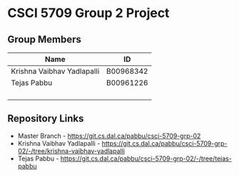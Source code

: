 # CSCI 5709 Group 2 Project

## Group Members

| Name                       | ID        |
| -------------------------- | --------- |
| Krishna Vaibhav Yadlapalli | B00968342 |
| Tejas Pabbu                | B00961226 |
|                            |           |
|                            |           |
|                            |           |
|                            |           |

## Repository Links

- Master Branch - https://git.cs.dal.ca/pabbu/csci-5709-grp-02
- Krishna Vaibhav Yadlapalli - https://git.cs.dal.ca/pabbu/csci-5709-grp-02/-/tree/krishna-vaibhav-yadlapalli
- Tejas Pabbu - https://git.cs.dal.ca/pabbu/csci-5709-grp-02/-/tree/tejas-pabbu
